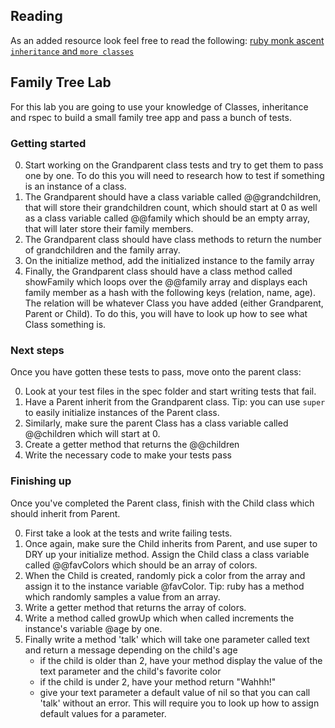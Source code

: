 ## Reading

As an added resource look feel free to read the following: [ruby monk ascent `inheritance` and `more classes`](https://rubymonk.com/learning/books/4-ruby-primer-ascent)

## Family Tree Lab

For this lab you are going to use your knowledge of Classes, inheritance and rspec to build a small family tree app and pass a bunch of tests.

### Getting started

0. Start working on the Grandparent class tests and try to get them to pass one by one. To do this you will need to research how to test if something is an instance of a class. 
1. The Grandparent should have a class variable called @@grandchildren, that will store their grandchildren count, which should start at 0 as well as a class variable called @@family which should be an empty array, that will later store their family members.
2. The Grandparent class should have class methods to return the number of grandchildren and the family array. 
3. On the initialize method, add the initialized instance to the family array
4. Finally, the Grandparent class should have a class method called showFamily which loops over the @@family array and displays each family member as a hash with the following keys (relation, name, age).  The relation will be whatever Class you have added (either Grandparent, Parent or Child). To do this, you will have to look up how to see what Class something is.


### Next steps

Once you have gotten these tests to pass, move onto the parent class:

0. Look at your test files in the spec folder and start writing tests that fail.
1. Have a Parent inherit from the Grandparent class. Tip: you can use `super` to easily initialize instances of the Parent class.
2. Similarly, make sure the parent Class has a class variable called @@children which will start at 0. 
3. Create a getter method that returns the @@children
4. Write the necessary code to make your tests pass

### Finishing up

Once you've completed the Parent class, finish with the Child class which should inherit from Parent.

0. First take a look at the tests and write failing tests.
1. Once again, make sure the Child inherits from Parent, and use super to DRY up your initialize method. Assign the Child class a class variable called @@favColors which should be an array of colors. 
2. When the Child is created, randomly pick a color from the array and assign it to the instance variable @favColor. Tip: ruby has a method which randomly samples a value from an array.
3. Write a getter method that returns the array of colors.
4. Write a method called growUp which when called increments the instance's variable @age by one.
5. Finally write a method 'talk' which will take one parameter called text and return a message depending on the child's age
    - if the child is older than 2, have your method display the value of the text parameter and the child's favorite color
    - if the child is under 2, have your method return "Wahhh!" 
    - give your text parameter a default value of nil so that you can call 'talk' without an error. This will require you to look up how to assign default values for a parameter.



